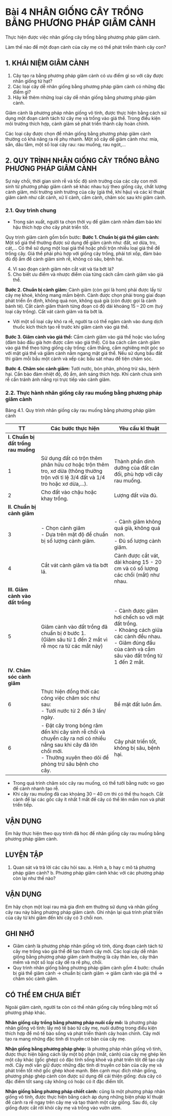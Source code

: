 # Bài 4 NHÂN GIỐNG CÂY TRỒNG BẰNG PHƯƠNG PHÁP GIÂM CÀNH

Thực hiện được việc nhân giống cây trồng bằng phương pháp giâm cành.

Làm thế nào để một đoạn cành của cây mẹ có thể phát triển thành cây con?

## 1. KHÁI NIỆM GIÂM CÀNH

1. Cây tạo ra bằng phương pháp giâm cành có ưu điểm gì so với cây được nhân giống từ hạt?
2. Các loại cây dễ nhân giống bằng phương pháp giâm cành có những đặc điểm gì?
3. Hãy kể thêm những loại cây dễ nhân giống bằng phương pháp giâm cành.

Giâm cành là phương pháp nhân giống vô tính, được thực hiện bằng cách sử dụng một đoạn cành tách từ cây mẹ và trồng vào giá thể. Trong điều kiện môi trường thích hợp, cành giâm sẽ phát triển thành cây hoàn chỉnh.

Các loại cây được chọn để nhân giống bằng phương pháp giâm cành thường có khả năng ra rễ phụ nhanh. Một số cây dễ giâm cành như: mía, sắn, dâu tằm, một số loại cây rau: rau muống, rau ngót,...

## 2. QUY TRÌNH NHÂN GIỐNG CÂY TRỒNG BẰNG PHƯƠNG PHÁP GIÂM CÀNH

Sự nảy chồi, thời gian sinh rễ và tốc độ sinh trưởng của các cây con mới sinh từ phương pháp giâm cành sẽ khác nhau tuỳ theo giống cây, chất lượng cành giâm, môi trường sinh trưởng của cây (giá thể, khí hậu) và các kĩ thuật giâm cành như cắt cành, xử lí cành, cắm cành, chăm sóc sau khi giâm cành.

### 2.1. Quy trình chung

+ Trong sản xuất, người ta chọn thời vụ để giâm cành nhằm đảm bảo khí hậu thích hợp cho cây phát triển tốt.

Quy trình giâm cành gồm bốn bước:
**Bước 1. Chuẩn bị giá thể giâm cành:** Một số giá thể thường được sử dụng để giâm cành như: đất, xơ dừa, tro, cát,... Có thể sử dụng một loại giá thể hoặc phối trộn nhiều loại giá thể để trồng cây. Giá thể phải phù hợp với giống cây trồng, phải tơi xốp, đảm bảo đủ độ ẩm để cành giâm sinh rễ, không có sâu, bệnh hại.

4. Vì sao đoạn cành giâm nên cắt vát và tỉa bớt lá?
5. Cho biết ưu điểm và nhược điểm của từng cách cắm cành giâm vào giá thể.

**Bước 2. Chuẩn bị cành giâm:** Cành giâm (còn gọi là hom) phải được lấy từ cây mẹ khoẻ, không mang mầm bệnh. Cành được chọn phải trong giai đoạn phát triển ổn định, không quá non, không quá già (còn được gọi là cành bánh tẻ). Cắt cành giâm thành từng đoạn có độ dài khoảng 15 – 20 cm (tuỳ loại cây trồng). Cắt vát cành giâm và tỉa bớt lá.
+ Với một số loại cây khó ra rễ, người ta có thể ngâm cành vào dung dịch thuốc kích thích tạo rễ trước khi giâm cành vào giá thể.

**Bước 3. Giâm cành vào giá thể:** Cắm cành giâm vào giá thể hoặc vào luống (đảm bảo đầu già hơn được cắm vào giá thể). Có ba cách cắm cành giâm vào giá thể theo từng giống cây trồng: cắm thẳng, cắm nghiêng một góc so với mặt giá thể và giâm cành nằm ngang mặt giá thể. Nếu sử dụng bầu đất thì giâm mỗi bầu một cành và xếp các bầu sát nhau để tiện chăm sóc.

**Bước 4. Chăm sóc cành giâm:** Tưới nước, bón phân, phòng trừ sâu, bệnh hại. Cần bảo đảm nhiệt độ, độ ẩm, ánh sáng thích hợp. Khi cành chưa sinh rễ cần tránh ánh nắng rọi trực tiếp vào cành giâm.

### 2.2. Thực hành nhân giống cây rau muống bằng phương pháp giâm cành

Bảng 4.1. Quy trình nhân giống cây rau muống bằng phương pháp giâm cành

| TT | Các bước thực hiện | Yêu cầu kĩ thuật |
|---|---|---|
| **I. Chuẩn bị đất trồng rau muống** | | |
| 1 | Sử dụng đất có trộn thêm phân hữu cơ hoặc trộn thêm tro, xơ dừa (thông thường trộn với tỉ lệ 3/4 đất và 1/4 tro hoặc xơ dừa,...). | Thành phần dinh dưỡng của đất cân đối, phù hợp với cây rau muống. |
| 2 | Cho đất vào chậu hoặc khay trồng. | Lượng đất vừa đủ. |
| **II. Chuẩn bị cành giâm** | | |
| 3 | - Chọn cành giâm<br>- Dựa trên mật độ để chuẩn bị số lượng cành giâm. | - Cành giâm không quá già, không quá non.<br>- Đủ số lượng cành giâm. |
| 4 | Cắt vát cành giâm và tỉa bớt lá. | Cành được cắt vát, dài khoảng 15 - 20 cm và có số lượng các chồi (mắt) như nhau. |
| **III. Giâm cành vào đất trồng** | | |
| 5 | Giâm cành vào đất trồng đã chuẩn bị ở bước 1.<br>(Giâm sâu từ 1 đến 2 mắt vì rễ mọc ra từ các mắt này) | - Cành được giâm hơi chếch so với mặt đất trồng.<br>- Khoảng cách giữa các cành đều nhau.<br>- Giâm đúng đầu của cành và cắm sâu vào đất trồng từ 1 đến 2 mắt. |
| **IV. Chăm sóc cành giâm** | | |
| 6 | Thực hiện đồng thời các công việc chăm sóc như sau:<br>- Tưới nước từ 2 đến 3 lần/ ngày. | Bề mặt đất luôn ẩm. |
| 6 | - Đặt cây trong bóng râm đến khi cây sinh rễ chồi và chuyển cây ra nơi có nhiều nắng sau khi cây đã lớn chồi mới.<br>- Thường xuyên theo dõi để phòng trừ sâu bệnh cho cây. | Cây phát triển tốt, không bị sâu, bệnh hại. |

+ Trong quá trình chăm sóc cây rau muống, có thể tưới bằng nước vo gạo để cành nhanh tạo rễ.
+ Khi cây rau muống đã cao khoảng 30 – 40 cm thì có thể thu hoạch. Cắt cành để lại các gốc cây ít nhất 1 mắt để cây có thể lên mầm non và phát triển tiếp.

## VẬN DỤNG

Em hãy thực hiện theo quy trình đã học để nhân giống cây rau muống bằng phương pháp giâm cành.

## LUYỆN TẬP

1. Quan sát và trả lời các câu hỏi sau.
a. Hình a, b hay c mô tả phương pháp giâm cành?
b. Phương pháp giâm cành khác với các phương pháp còn lại như thế nào?

## VẬN DỤNG

Em hãy chọn một loại rau mà gia đình em thường sử dụng và nhân giống cây rau này bằng phương pháp giâm cành. Ghi nhận lại quá trình phát triển của cây từ khi giâm đến khi cây có 3 chồi non.

## GHI NHỚ

- Giâm cành là phương pháp nhân giống vô tính, dùng đoạn cành tách từ cây mẹ trồng vào giá thể để tạo thành cây mới. Các loại cây dễ nhân giống bằng phương pháp giâm cành thường là cây thân leo, cây thân mềm và một số loại cây dễ ra rễ phụ, chồi.
- Quy trình nhân giống bằng phương pháp giâm cành gồm 4 bước: chuẩn bị giá thể giâm cành → chuẩn bị cành giâm → giâm cành vào giá thể → chăm sóc cành giâm.

## CÓ THỂ EM CHƯA BIẾT

Ngoài giâm cành, người ta còn có thể nhân giống cây trồng bằng một số phương pháp khác.

**Nhân giống cây trồng bằng phương pháp nuôi cấy mô:** là phương pháp nhân giống vô tính: lấy mô tế bào từ cây mẹ, nuôi dưỡng trong điều kiện thích hợp để mô tế bào sống và phát triển thành cây hoàn chỉnh. Cây mới tạo ra mang những đặc tính di truyền cơ bản của cây mẹ.

**Nhận giống bằng phương pháp ghép:** là phương pháp nhân giống vô tính, được thực hiện bằng cách lấy một bộ phận (mắt, cành) của cây mẹ ghép lên một cây khác (gốc ghép) có đặc tính sống khoẻ và phát triển tốt để tạo cây mới. Cây mới vẫn giữ được những đặc tính di truyền cơ bản của cây mẹ và phát triển tốt nhờ gốc ghép khoẻ mạnh. Bên cạnh mục đích nhân giống, phương pháp ghép cành còn được sử dụng để cải thiện giống: đưa cây có đặc điểm tốt sang cây không có hoặc có ít đặc điểm tốt.

**Nhận giống bằng phương pháp chiết cành:** cũng là một phương pháp nhân giống vô tính, được thực hiện bằng cách áp dụng những biện pháp kĩ thuật để cành ra rễ ngay trên cây mẹ và tạo thành một cây giống. Sau đó, cây giống được cắt rời khỏi cây mẹ và trồng vào vườn ươm.
